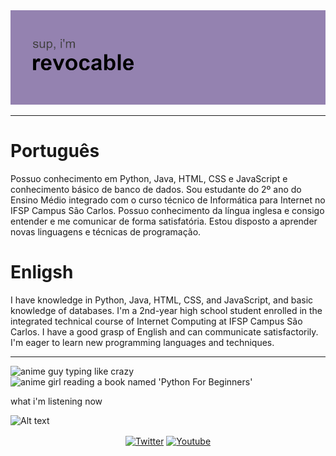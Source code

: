 <div align="left">

<img src="./header.png" alt="header">


 
<hr>  
<p align="left">
  <h1>Português</h1>
Possuo conhecimento em Python, Java, HTML, CSS e JavaScript e conhecimento básico de banco de dados. Sou estudante do 2º ano do Ensino Médio integrado com o curso técnico de Informática para Internet no IFSP Campus São Carlos. Possuo conhecimento da língua inglesa e consigo entender e me comunicar de forma satisfatória. Estou disposto a aprender novas linguagens e técnicas de programação.
  <h1>Enligsh</h1>
  I have knowledge in Python, Java, HTML, CSS, and JavaScript, and basic knowledge of databases. I'm a 2nd-year high school student enrolled in the integrated technical course of Internet Computing at IFSP Campus São Carlos. I have a good grasp of English and can communicate satisfactorily. I'm eager to learn new programming languages and techniques.
  
 </p>
<hr>

<div>
<img src="./42634073306d3a03bf67cbcd4dc270ae1410383808_full.gif" alt="anime guy typing like crazy" title="me lmao">
<img src="https://raw.githubusercontent.com/cat-milk/Anime-Girls-Holding-Programming-Books/master/Python/Aoba_Suzukaze_techgo_Python_For_Beginners.png" alt="anime girl reading a book named 'Python For Beginners' " width="480px">

</div>


  
  <p>
  what i'm listening now
  </p
  
  ![Alt text](https://spotify-recently-played-readme.vercel.app/api?user=murilovazscolari6-br)
    
    
<div align="center">
    <a href="https://twitter.com/revocablekk" target="blank"><img align="center" src="https://cdn.jsdelivr.net/npm/simple-icons@3.0.1/icons/twitter.svg" alt="Twitter"height="30" width="40" /></a>
    <a href="https://www.youtube.com/user/murilovazscolari6" target="blank"><img align="center" src="https://cdn.jsdelivr.net/npm/simple-icons@3.0.1/icons/youtube.svg" alt="Youtube" height="30" width="40"" /></a>
     </div>





